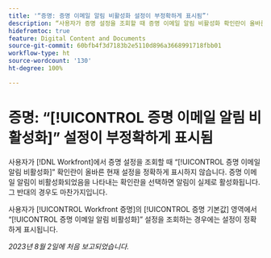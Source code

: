 ```yaml
---
title: '“증명: 증명 이메일 알림 비활성화 설정이 부정확하게 표시됨”'
description: “사용자가 증명 설정을 조회할 때 증명 이메일 알림 비활성화 확인란이 올바른 현재 설정을 정확하게 표시하지 않습니다. 증명 이메일 알림이 비활성화되었음을 나타내는 확인란을 선택하면 알림이 실제로 활성화됩니다. 그 반대의 경우도 마찬가지입니다.”
hidefromtoc: true
feature: Digital Content and Documents
source-git-commit: 60bfb4f3d7183b2e5110d896a3668991718fbb01
workflow-type: ht
source-wordcount: '130'
ht-degree: 100%

---
```



# 증명: “[!UICONTROL 증명 이메일 알림 비활성화]” 설정이 부정확하게 표시됨

사용자가 [!DNL Workfront]에서 증명 설정을 조회할 때 “[!UICONTROL 증명 이메일 알림 비활성화]” 확인란이 올바른 현재 설정을 정확하게 표시하지 않습니다. 증명 이메일 알림이 비활성화되었음을 나타내는 확인란을 선택하면 알림이 실제로 활성화됩니다. 그 반대의 경우도 마찬가지입니다.

사용자가 [!UICONTROL Workfront 증명]의 [!UICONTROL 증명 기본값] 영역에서 “[!UICONTROL 증명 이메일 알림 비활성화]” 설정을 조회하는 경우에는 설정이 정확하게 표시됩니다.

_2023년 8월 2일에 처음 보고되었습니다._

